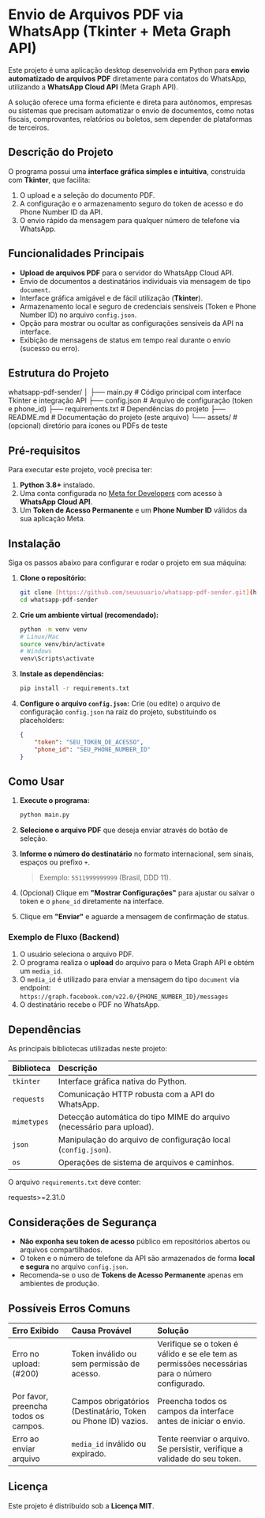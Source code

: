 
# Envio de Arquivos PDF via WhatsApp (Tkinter + Meta Graph API)

Este projeto é uma aplicação desktop desenvolvida em Python para **envio automatizado de arquivos PDF** diretamente para contatos do WhatsApp, utilizando a **WhatsApp Cloud API** (Meta Graph API).

A solução oferece uma forma eficiente e direta para autônomos, empresas ou sistemas que precisam automatizar o envio de documentos, como notas fiscais, comprovantes, relatórios ou boletos, sem depender de plataformas de terceiros.

## Descrição do Projeto

O programa possui uma **interface gráfica simples e intuitiva**, construída com **Tkinter**, que facilita:
1. O upload e a seleção do documento PDF.
2. A configuração e o armazenamento seguro do token de acesso e do Phone Number ID da API.
3. O envio rápido da mensagem para qualquer número de telefone via WhatsApp.

## Funcionalidades Principais

* **Upload de arquivos PDF** para o servidor do WhatsApp Cloud API.
* Envio de documentos a destinatários individuais via mensagem de tipo `document`.
* Interface gráfica amigável e de fácil utilização (**Tkinter**).
* Armazenamento local e seguro de credenciais sensíveis (Token e Phone Number ID) no arquivo `config.json`.
* Opção para mostrar ou ocultar as configurações sensíveis da API na interface.
* Exibição de mensagens de status em tempo real durante o envio (sucesso ou erro).

## Estrutura do Projeto

whatsapp-pdf-sender/
│
├── main.py                 # Código principal com interface Tkinter e integração API
├── config.json             # Arquivo de configuração (token e phone_id)
├── requirements.txt        # Dependências do projeto
├── README.md               # Documentação do projeto (este arquivo)
└── assets/                 # (opcional) diretório para ícones ou PDFs de teste

## Pré-requisitos

Para executar este projeto, você precisa ter:

1. **Python 3.8+** instalado.
2. Uma conta configurada no [Meta for Developers](https://developers.facebook.com/) com acesso à **WhatsApp Cloud API**.
3. Um **Token de Acesso Permanente** e um **Phone Number ID** válidos da sua aplicação Meta.

## Instalação

Siga os passos abaixo para configurar e rodar o projeto em sua máquina:

1. **Clone o repositório:**
    ```bash
    git clone [https://github.com/seuusuario/whatsapp-pdf-sender.git](https://github.com/seuusuario/whatsapp-pdf-sender.git)
    cd whatsapp-pdf-sender
    ```

2. **Crie um ambiente virtual (recomendado):**
    ```bash
    python -m venv venv
    # Linux/Mac
    source venv/bin/activate   
    # Windows
    venv\Scripts\activate      
    ```

3. **Instale as dependências:**
    ```bash
    pip install -r requirements.txt
    ```

4. **Configure o arquivo `config.json`:**
    Crie (ou edite) o arquivo de configuração `config.json` na raiz do projeto, substituindo os placeholders:

    ```json
    {
        "token": "SEU_TOKEN_DE_ACESSO",
        "phone_id": "SEU_PHONE_NUMBER_ID"
    }
    ```

## Como Usar

1. **Execute o programa:**
    ```bash
    python main.py
    ```

2. **Selecione o arquivo PDF** que deseja enviar através do botão de seleção.

3. **Informe o número do destinatário** no formato internacional, sem sinais, espaços ou prefixo `+`.
    > Exemplo: `5511999999999` (Brasil, DDD 11).

4. (Opcional) Clique em **"Mostrar Configurações"** para ajustar ou salvar o token e o `phone_id` diretamente na interface.

5. Clique em **"Enviar"** e aguarde a mensagem de confirmação de status.

### Exemplo de Fluxo (Backend)

1. O usuário seleciona o arquivo PDF.
2. O programa realiza o **upload** do arquivo para o Meta Graph API e obtém um `media_id`.
3. O `media_id` é utilizado para enviar a mensagem do tipo `document` via endpoint:
    `https://graph.facebook.com/v22.0/{PHONE_NUMBER_ID}/messages`
4. O destinatário recebe o PDF no WhatsApp.

## Dependências

As principais bibliotecas utilizadas neste projeto:

| Biblioteca | Descrição |
| :--- | :--- |
| `tkinter` | Interface gráfica nativa do Python. |
| `requests` | Comunicação HTTP robusta com a API do WhatsApp. |
| `mimetypes` | Detecção automática do tipo MIME do arquivo (necessário para upload). |
| `json` | Manipulação do arquivo de configuração local (`config.json`). |
| `os` | Operações de sistema de arquivos e caminhos. |

O arquivo `requirements.txt` deve conter:

requests>=2.31.0

## Considerações de Segurança

* **Não exponha seu token de acesso** público em repositórios abertos ou arquivos compartilhados.
* O token e o número de telefone da API são armazenados de forma **local e segura** no arquivo `config.json`.
* Recomenda-se o uso de **Tokens de Acesso Permanente** apenas em ambientes de produção.

## Possíveis Erros Comuns

| Erro Exibido | Causa Provável | Solução |
| :--- | :--- | :--- |
| Erro no upload: (#200) | Token inválido ou sem permissão de acesso. | Verifique se o token é válido e se ele tem as permissões necessárias para o número configurado. |
| Por favor, preencha todos os campos. | Campos obrigatórios (Destinatário, Token ou Phone ID) vazios. | Preencha todos os campos da interface antes de iniciar o envio. |
| Erro ao enviar arquivo | `media_id` inválido ou expirado. | Tente reenviar o arquivo. Se persistir, verifique a validade do seu token. |

## Licença

Este projeto é distribuído sob a **Licença MIT**.
